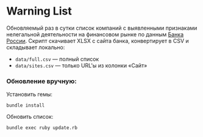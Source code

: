 # Warning List
Обновляемый раз в сутки список компаний с выявленными признаками нелегальной деятельности на финансовом рынке по данным [Банка России](https://www.cbr.ru/inside/warning-list/). Скрипт скачивает XLSX с сайта банка, конвертирует в CSV и складывает локально:

* `data/full.csv` — полный список
* `data/sites.csv` — только URL'ы из колонки «Сайт»

### Обновление вручную:
Установить гемы:
```
bundle install
```

Обновить список:
```
bundle exec ruby update.rb
```

